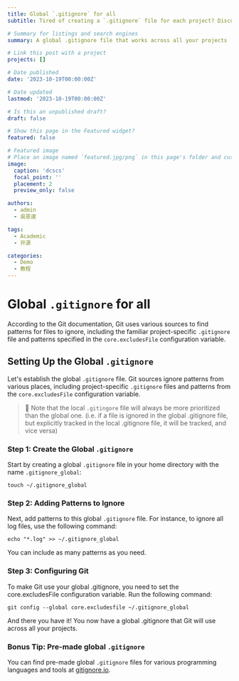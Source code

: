 ```yaml
---
title: Global `.gitignore` for all
subtitle: Tired of creating a `.gitignore` file for each project? Discover a more efficient approach; a global .gitignore file that works across all your projects!

# Summary for listings and search engines
summary: A global .gitignore file that works across all your projects

# Link this post with a project
projects: []

# Date published
date: '2023-10-19T00:00:00Z'

# Date updated
lastmod: '2023-10-19T00:00:00Z'

# Is this an unpublished draft?
draft: false

# Show this page in the Featured widget?
featured: false

# Featured image
# Place an image named `featured.jpg/png` in this page's folder and customize its options here.
image:
  caption: 'dcscs'
  focal_point: ''
  placement: 2
  preview_only: false

authors:
  - admin
  - 吳恩達

tags:
  - Academic
  - 开源

categories:
  - Demo
  - 教程
---
```


# Global `.gitignore` for all

According to the Git documentation, Git uses various sources to find patterns for files to ignore, including the familiar project-specific `.gitignore` file and patterns specified in the `core.excludesFile` configuration variable.

## Setting Up the Global `.gitignore`

Let's establish the global `.gitignore` file. Git sources ignore patterns from various places, including project-specific `.gitignore` files and patterns from the `core.excludesFile` configuration variable.

> 📝 Note that the local `.gitingore` file will always be more prioritized than the global one. (i.e. if a file is ignored in the global .gitignore file, but explicitly tracked in the local .gitignore file, it will be tracked, and vice versa)

### Step 1: Create the Global `.gitignore`

Start by creating a global `.gitignore` file in your home directory with the name `.gitignore_global`:

```shell
touch ~/.gitignore_global
```

### Step 2: Adding Patterns to Ignore
Next, add patterns to this global `.gitignore` file. For instance, to ignore all log files, use the following command:

```shell
echo "*.log" >> ~/.gitignore_global
```
You can include as many patterns as you need.

### Step 3: Configuring Git
To make Git use your global .gitignore, you need to set the core.excludesFile configuration variable. Run the following command:

```shell
git config --global core.excludesfile ~/.gitignore_global
```
And there you have it! You now have a global .gitignore that Git will use across all your projects.


### Bonus Tip: Pre-made global `.gitignore`
You can find pre-made global `.gitignore` files for various programming languages and tools at [gitignore.io](https://www.toptal.com/developers/gitignore).

